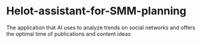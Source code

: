 # Helot-assistant-for-SMM-planning
The application that AI uses to analyze trends on social networks and offers the optimal time of publications and content ideas

